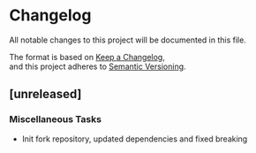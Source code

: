 # Changelog

All notable changes to this project will be documented in this file.


The format is based on [Keep a Changelog](https://keepachangelog.com/en/1.1.0/),<br>
and this project adheres to [Semantic Versioning](https://semver.org/spec/v2.0.0.html).
## [unreleased]

### Miscellaneous Tasks

- Init fork repository, updated dependencies and fixed breaking

<!-- generated by git-cliff -->
